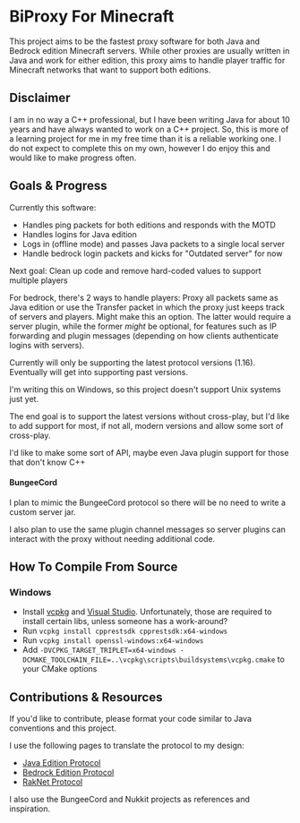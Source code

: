 BiProxy For Minecraft
=
This project aims to be the fastest proxy software for both Java and Bedrock edition Minecraft servers.
While other proxies are usually written in Java and work for either edition, this proxy aims to handle player traffic for Minecraft networks that want to support both editions.

Disclaimer
-
I am in no way a C++ professional, but I have been writing Java for about 10 years and have always wanted to work on a C++ project. So, this is more of a learning project for me in my free time than it is a reliable working one. I do not expect to complete this on my own, however I do enjoy this and would like to make progress often.

Goals & Progress
-
Currently this software:
- Handles ping packets for both editions and responds with the MOTD
- Handles logins for Java edition
- Logs in (offline mode) and passes Java packets to a single local server
- Handle bedrock login packets and kicks for "Outdated server" for now

Next goal: Clean up code and remove hard-coded values to support multiple players

For bedrock, there's 2 ways to handle players: Proxy all packets same as Java edition or use the Transfer packet in which the proxy just keeps track of servers and players. Might make this an option. The latter would require a server plugin, while the former *might* be optional, for features such as IP forwarding and plugin messages (depending on how clients authenticate logins with servers).

Currently will only be supporting the latest protocol versions (1.16). Eventually will get into supporting past versions.

I'm writing this on Windows, so this project doesn't support Unix systems just yet.

The end goal is to support the latest versions without cross-play, but I'd like to add support for most, if not all, modern versions and allow some sort of cross-play.

I'd like to make some sort of API, maybe even Java plugin support for those that don't know C++

#### BungeeCord
I plan to mimic the BungeeCord protocol so there will be no need to write a custom server jar.

I also plan to use the same plugin channel messages so server plugins can interact with the proxy without needing additional code.

How To Compile From Source
-
### Windows
- Install [vcpkg](https://vcpkg.io/en/getting-started.html) and [Visual Studio](https://visualstudio.microsoft.com/).
Unfortunately, those are required to install certain libs, unless someone has a work-around?
- Run `vcpkg install cpprestsdk cpprestsdk:x64-windows`
- Run `vcpkg install openssl-windows:x64-windows`
- Add `-DVCPKG_TARGET_TRIPLET=x64-windows -DCMAKE_TOOLCHAIN_FILE=..\vcpkg\scripts\buildsystems\vcpkg.cmake` to your CMake options

Contributions & Resources
-
If you'd like to contribute, please format your code similar to Java conventions and this project.

I use the following pages to translate the protocol to my design:
- [Java Edition Protocol](https://wiki.vg/Protocol)
- [Bedrock Edition Protocol](https://wiki.vg/Bedrock_Protocol)
- [RakNet Protocol](https://wiki.vg/Raknet_Protocol)

I also use the BungeeCord and Nukkit projects as references and inspiration.
